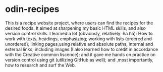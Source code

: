 # odin-recipes
This is a recipe website project, where users can find the recipes for the desired foods. It aimed at sharpening my basic HTML skills, and also version control skills. I learned a lot (obviously, relatively .ha ha): How to work with texts, headings, emphasizing; working with lists (ordered and unordered); linking pages,using relative and absolute paths, internal and external links; including images (I also learned how to credit in accordance with the Creative common liscence); and it gave me hands on practice on version control using git (utilizing GitHub as well); and ,most importantly, how to research and surf the Web.